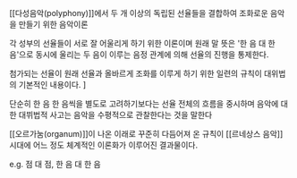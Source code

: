 [[다성음악(polyphony)]]에서 두 개 이상의 독립된 선율들을 결합하여 조화로운 음악을 만들기 위한 음악이론

각 성부의 선율들이 서로 잘 어울리게 하기 위한 이론이며 원래 말 뜻은 '한 음 대 한 음'으로 동시에 울리는 두 음이 이루는 음정 관계에 의해 선율의 진행을 통제한다.

첨가되는 선율이 원래 선율과 올바르게 조화를 이루게 하기 위한 일련의 규칙이 대위법의 기본적인 내용이다. ]

단순히 한 음 한 음씩을 별도로 고려하기보다는 선율 전체의 흐름을 중시하며 음악에 대한 대뷔법적 사고는 음악을 수평적으로 관찰한다는 것을 말한다 

[[오르가눔(organum)]]이 나온 이래로 꾸준히 다듬어져 온 규칙이 [[르네상스 음악]] 시대에 어느 정도 체계적인 이론화가 이루어진 결과물이다. 

e.g. 점 대 점, 한 음 대 한 음
